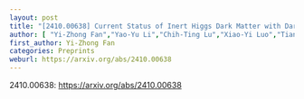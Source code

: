 ```yaml
---
layout: post
title: "[2410.00638] Current Status of Inert Higgs Dark Matter with Dark Fermions"
author: [ "Yi-Zhong Fan","Yao-Yu Li","Chih-Ting Lu","Xiao-Yi Luo","Tian-Peng Tang" ]
first_author: Yi-Zhong Fan
categories: Preprints
weburl: https://arxiv.org/abs/2410.00638
---
```


2410.00638: https://arxiv.org/abs/2410.00638
